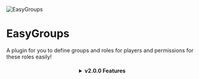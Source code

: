 ![EasyGroups](https://raw.githubusercontent.com/ImperaZim/EasyGroups/v2.0/metadata/icon.png)
# EasyGroups
A plugin for you to define groups and roles for players and permissions for these roles easily!

<h4 align="center">
<details>
 <summary> v2.0.0 Features </summary> 
 <h5 align="left">Code Update</h6>
 <span align="left"> <h6>ㅤㅤNew data saving options <br>ㅤㅤComplete refactoring of source code </h6></span>
 <h5 align="left">New Functions</h6>
 <span align="left"> <h6>ㅤㅤUser Permissions <br>ㅤㅤUpdate Group Definitions <br>ㅤㅤSetting groups on timed players  </h6></span>
</details>
<h4>